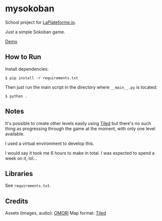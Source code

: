 # mysokoban

School project for [LaPlateforme.io](https://laplateforme.io).

Just a simple Sokoban game.

[Demo](https://tenrys.pw/ShareX/2021/Apr/L9zy.mp4)

## How to Run

Install dependencies:

`$ pip install -r requirements.txt`

Then just run the main script in the directory where `__main__.py` is located:

`$ python .`

## Notes

It's possible to create other levels easily using [Tiled](https://www.mapeditor.org/) but there's no such thing as progressing through the game at the moment, with only one level available.

I used a virtual environment to develop this.

I would say it took me 6 hours to make in total. I was expected to spend a week on it, lol...

## Libraries

See `requirements.txt`.

## Credits

Assets (images, audio): [OMORI](http://www.omori-game.com/)
Map format: [Tiled](https://www.mapeditor.org/)